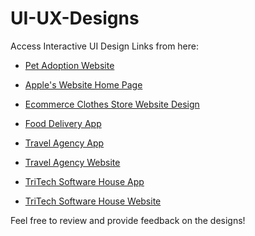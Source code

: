 # UI-UX-Designs
Access Interactive UI Design Links from here:

- [Pet Adoption Website](https://www.figma.com/proto/jzUJSV37MNcAq2ZCkB101r/ProCom_Aces?page-id=12%3A3179&node-id=12-3180&p=f&viewport=-50%2C117%2C0.5&t=H8N6Hoeo9UFTCAXl-1&scaling=scale-down&content-scaling=fixed)

- [Apple's Website Home Page](https://www.figma.com/proto/bKTs3bY4IhI9dN19qUstpt/Apple's-site?page-id=0%3A1&node-id=1-293&p=f&viewport=241%2C56%2C0.17&t=YHk1aXzEvp4o8kYh-1&scaling=min-zoom&content-scaling=fixed)

- [Ecommerce Clothes Store Website Design](https://www.figma.com/proto/pl8BZim3hHjF8VHRJ5DnJ1/Online-Apparel-Store?page-id=0%3A1&node-id=54-251&viewport=604%2C300%2C0.06&t=XeCGrXkOFmRBQOGe-1&scaling=min-zoom&content-scaling=fixed&starting-point-node-id=54%3A251)

- [Food Delivery App](https://www.figma.com/proto/cydrEVHRRDcZ89s6Iz0UDM/Portfolio-(Food-Shop)?page-id=0%3A1&node-id=3-2&p=f&viewport=478%2C293%2C0.34&t=e2n2UWn83RynlgSG-1&scaling=scale-down&content-scaling=fixed&starting-point-node-id=3%3A2)

- [Travel Agency App](https://www.figma.com/proto/xMHcSibd9cQy0PiP7gXldo/travel-agency-mobile?page-id=0%3A1&node-id=52-16100&p=f&viewport=6811%2C5277%2C0.5&t=JAKeGPXd5cYliMcW-1&scaling=scale-down&content-scaling=fixed&starting-point-node-id=52%3A16100)

- [Travel Agency Website](https://www.figma.com/proto/9Vpc8T1D9sbxOjkL6RPB6r/travel-agency-desktop?page-id=0%3A1&node-id=1-2193&p=f&viewport=393%2C111%2C0.03&t=TmeEqLK1TJeAZ381-1&scaling=min-zoom&content-scaling=fixed&starting-point-node-id=1%3A2193)

- [TriTech Software House App](https://www.figma.com/proto/QBFCqjSGpRodYivXu1yIV7/Tritech-for-mobile?page-id=0%3A1&node-id=1-225&p=f&viewport=827%2C857%2C0.2&t=qQD6JhrJwRXmvgCF-1&scaling=scale-down&content-scaling=fixed&starting-point-node-id=1%3A225)

- [TriTech Software House Website](https://www.figma.com/proto/Mk2eUb6VtNUDTSF263tJN7/Business-Portfolio-TRITECH?page-id=0%3A1&node-id=0-391&p=f&viewport=978%2C536%2C0.08&t=xlcOKHFuzuUeTo6L-1&scaling=min-zoom&content-scaling=fixed&starting-point-node-id=0%3A391)

Feel free to review and provide feedback on the designs!

